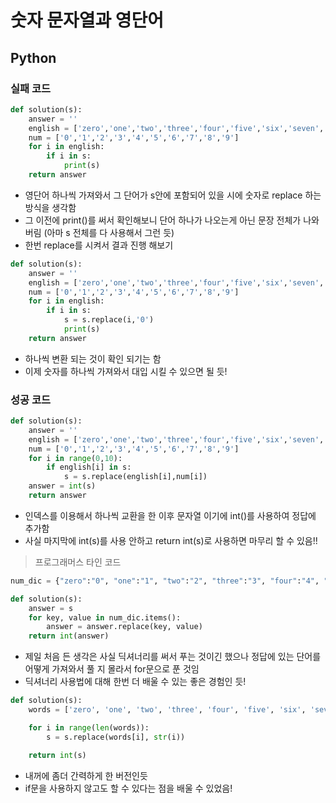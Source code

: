 # 숫자 문자열과 영단어
## Python
### 실패 코드
```python
def solution(s):
    answer = ''
    english = ['zero','one','two','three','four','five','six','seven','eight','nine']
    num = ['0','1','2','3','4','5','6','7','8','9']
    for i in english:
        if i in s:
            print(s)
    return answer
```
- 영단어 하나씩 가져와서 그 단어가 s안에 포함되어 있을 시에 숫자로 replace 하는 방식을 생각함
- 그 이전에 print()를 써서 확인해보니 단어 하나가 나오는게 아닌 문장 전체가 나와버림 (아마 s 전체를 다 사용해서 그런 듯)
- 한번 replace를 시켜서 결과 진행 해보기
```python
def solution(s):
    answer = ''
    english = ['zero','one','two','three','four','five','six','seven','eight','nine']
    num = ['0','1','2','3','4','5','6','7','8','9']
    for i in english:
        if i in s:
            s = s.replace(i,'0')
            print(s)
    return answer
```
- 하나씩 변환 되는 것이 확인 되기는 함
- 이제 숫자를 하나씩 가져와서 대입 시킬 수 있으면 될 듯!

### 성공 코드
```python
def solution(s):
    answer = ''
    english = ['zero','one','two','three','four','five','six','seven','eight','nine']
    num = ['0','1','2','3','4','5','6','7','8','9']
    for i in range(0,10):
        if english[i] in s:
            s = s.replace(english[i],num[i])
    answer = int(s)
    return answer
```
- 인덱스를 이용해서 하나씩 교환을 한 이후 문자열 이기에 int()를 사용하여 정답에 추가함
- 사실 마지막에 int(s)를 사용 안하고 return int(s)로 사용하면 마무리 할 수 있음!!

>프로그래머스 타인 코드
```python
num_dic = {"zero":"0", "one":"1", "two":"2", "three":"3", "four":"4", "five":"5", "six":"6", "seven":"7", "eight":"8", "nine":"9"}

def solution(s):
    answer = s
    for key, value in num_dic.items():
        answer = answer.replace(key, value)
    return int(answer)
```
- 제일 처음 든 생각은 사실 딕셔너리를 써서 푸는 것이긴 했으나 정답에 있는 단어를 어떻게 가져와서 풀 지 몰라서 for문으로 푼 것임
- 딕셔너리 사용법에 대해 한번 더 배울 수 있는 좋은 경험인 듯!

```python
def solution(s):
    words = ['zero', 'one', 'two', 'three', 'four', 'five', 'six', 'seven', 'eight', 'nine']

    for i in range(len(words)):
        s = s.replace(words[i], str(i))

    return int(s)
```
- 내꺼에 좀더 간력하게 한 버전인듯
- if문을 사용하지 않고도 할 수 있다는 점을 배울 수 있었음!